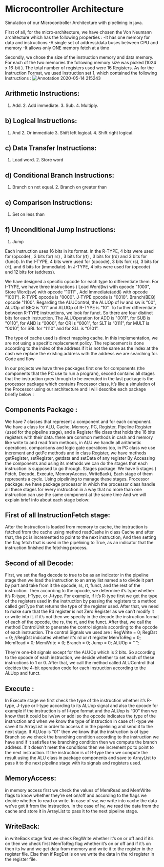 # Microcontroller Architecture
Simulation of our Microcontroller Architecture with pipelining in java.

First of all, for the micro-architecture, we have chosen the Von Neumann architecture which has the following properties :
-It has one memory for data and instructions
-A single set of address/data buses between CPU and memory
-It allows only ONE memory fetch at a time

Secondly, we chose the size of the instruction memory and data memory. For each of the two memories the following memory size was picked (1024 x 16-bit ). The total number of registers used were 16 Registers.
As for the Instruction Format, we used Instruction set 1, which contained the following Instructions :
![Annotation 2020-05-14 215243](https://user-images.githubusercontent.com/47950134/85267811-fe5e7d00-b475-11ea-9636-f419099a4cdc.png)

## Arithmetic Instructions: 
1. Add. 2. Add immediate. 3. Sub. 4. Multiply.
## b) Logical Instructions: 
1. And  2. Or immediate 3. Shift left logical. 4. Shift right logical. 
## c) Data Transfer Instructions: 
1. Load word. 2. Store word
## d) Conditional Branch Instructions: 
1. Branch on not equal. 2. Branch on greater than
## e) Comparison Instructions: 
1. Set on less than 
## f) Unconditional Jump Instructions: 
1. Jump

Each instruction uses 16 bits in its format.
In the R-TYPE, 4 bits were used for (opcode) , 3 bits for( rs) , 3 bits for (rt) , 3 bits for (rd) and 3 bits for (funct).
In the I-TYPE, 4 bits were used for (opcode), 3 bits for( rs), 3 bits for (rt), and 6 bits for (immediate).
In J-TYPE, 4 bits were used for (opcode) and 12 bits for (address).

We have designed a specific opcode for each type to differentiate them. For I-TYPE, we have three instructions ( Load Word(lw) with opcode "1000", Store Word(sw) with opcode "1011" , Add Immediate(addi) with opcode "1001"). R-TYPE opcode is "0000". J-TYPE opcode is "0010". Branch(BEQ) opcode "1100".
Regarding the ALUControl, the ALUOp of lw and sw is “00”, ALUOp of BEQ is “01” and ALUOp of R-TYPE is “10”.
To further differentiate between R-TYPE instructions, we look for funct. So there are four distinct bits for each instruction. The ALUOperation for  ADD is "0011”, for SUB is "0110", for AND is “0000”, for OR is “0001”, for SLT is “0111”, for MULT is “0010”, for SRL for “1110” and for SLL is “0101”.

The type of cache used is direct mapping cache. In this implementation, we are not using a specific replacement policy. The replacement is done according to the index of the address if it is not the same as the index at the cash we replace the existing address with the address we are searching for.
Code and flow

In our projects we have three packages first one for components (the components that the PC use to run a program), second contains all stages that the instruction goes through to be executed in the last package is the processor package which contains Processor class, it’s like a simulation of the Processor using our architecture and I will describe each package briefly below :

## Components Package :
We have 7 classes that represent a component and for each component. We have a class for ALU, Cache, Memory, PC, Register, Pipeline Register (used for the pipeline stage), and a Register file class that holds the 16 bits registers with their data.
there are common methods in cash and memory like write to and read from methods, in ALU we handle all arithmetic operations, comparisons and logic gate operations too, in PC class we use increment and getPc methods and in class Register, we have methods getRegister, setRegister, getdata and setData of any register 
By Accessing the components and using its methods we can do the stages that each instruction is supposed to go through.
Stages package:
We have 5 stages ( Fetch, Decode, Execute, MemoryAccess, WriteBack), Each stage of them represents a cycle. Using pipelining to manage these stages.
Processor package:
 we have package processor in which the processor class handle all these stages for every instruction in a way that no more than one instruction can use the same component at the same time 
And we will explain brief info about each stage below:



## First of all InstructionFetch stage:
After the Instruction is loaded from memory to cache, the instruction is fetched from the cache using method readCashe in class Cache and after that, the pc is incremented to point to the next instruction, And then setting the flag fetch that is used in the pipelining to True, as an indicator that the instruction finished the fetching process.


## Second of all Decode:
First, we set the flag decode to true to be as an indicator in the pipeline stage then we load the instruction to an array list named a to divide it part by part and take from it the opcode, rs, rt, funct, and the rest of the instruction.
Then according to the opcode, we determine it’s type whether it’s R-type, I-Type, or J-type.
For example, if it’s R-type first we get the type of the registers used in the instruction by passing the registers to a method called getType that returns the type of the register used. After that, we need to make sure that the Rd register is not Zero Register as we can’t modify it or write into it. if it’s not then we specify in the decode the instruction format of each of the opcode, the rs, the rt, and the funct.
After that, we call the method ControlUnit to generate the control signals according to the opcode of each instruction.
The control Signals we used are : 
RegWrite = 0;
RegDst = 0;  //RegDst indicates whether it's rd or rt register
MemToReg = 0;
MemRead = 0;
MemWrite = 0;
Branch = 0;
Jump = 0;
ALUOp = “ ”;

They’re one-bit signals except for the ALUOp which is 2 bits.
So according to the opcode of each instruction, we decide whether to set each of these instructions to 1 or 0. After that, we call the method called ALUControl that decides the 4-bit operation code for each instruction according to the ALUop and funct.


## Execute :
In Execute stage we first check the type of the instruction whether it’s R-type, J-type or I-type according to its ALUop signal and also the opcode for example if the instruction is of I-type format and the ALUop is “00” then we know that it could be lw/sw or addi so the opcode indicates the type of the instruction and when we know the type of instruction in case of I-type we save it to ArrayList in order to access it in the pipelining and send it to the next stage.
If ALUop is “01” then we know that the instruction is of type Branch so we check the branching condition according to the instruction we have and if it satisfies the branching condition then we compute the branch address.
If it doesn’t meet the conditions then we increment pc to point to the next instruction.
If the instruction is of R-type then we compute the result using the ALU class in package components and save to ArrayList to pass it to the next pipeline stage with its signals and registers used.

## MemoryAccess:
in memory access first we check the values of MemRead and MemWrite flags to know whether they’re set on/off and according to the flags we decide whether to read or write.
In case of sw, we write into cache the data we’ve got it from the instruction.
In the case of lw, we read the data from the cache and store it in ArrayList to pass it to the next pipeline stage.

## WriteBack: 
in writeBack stage first we check RegWrite whether it’s on or off and if it’s on then we check first MemToReg flag whether it’s on or off and if it’s on then its lw and we get data from memory and write it to the register in the register file.
Else then if RegDst is on we write the data in the rd register in the register file.
